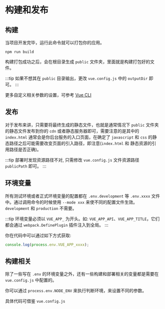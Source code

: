 # 构建和发布

## 构建

当项目开发完毕，运行此命令就可以打包你的应用。

```shell
npm run build
```

构建打包成功之后，会在根目录生成 `public` 文件夹，里面就是构建打包好的文件。

:::tip
如果不想其在 `public` 目录输出，更改 `vue.config.js` 中的 `outputDir` 即可。
:::

更多自定义相关参数的设置，可参考 [Vue CLI](https://cli.vuejs.org/config/)

## 发布

对于发布来讲，只需要将最终生成的静态文件，也就是通常情况下 `public` 文件夹的静态文件发布到你的 `cdn` 或者静态服务器即可，需要注意的是其中的 `index.html` 通常会是你后台服务的入口页面，在确定了 `javascript` 和 `css` 的静态路径之后可能需要改变页面的引入路径，即注意(`index.html` 和 静态资源的引用路径是否正确)。

:::tip
部署时发现资源路径不对, 只需修改 `vue.config.js` 文件资源路径 `publicPath` 即可。
:::

## 环境变量

所有测试环境或者正式环境变量的配置都在 `.env.development` 等 `.env.xxxx` 文件中。通过调用命令的时候使用 `--mode xxx` 来使不同的配置文件生效。`development` 和 `production` 不需要。

:::tip
环境变量必须以 `VUE_APP_` 为开头。如: `VUE_APP_API`、`VUE_APP_TITLE`，它们都会通过 `webpack.DefinePlugin` 插件注入到全局。
:::

你在代码中可以通过如下方式获取:

```javascript
console.log(process.env.VUE_APP_xxxx);
```

## 构建相关

除了一些写在 `.env` 的环境变量之外，还有一些构建和部署相关的变量都是需要在 `vue.config.js` 中配置的。

你可以通过 `process.env.NODE_ENV` 来执行判断环境，来设置不同的参数。

具体代码可借鉴 `vue.config.js`

